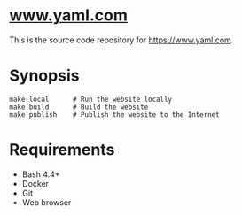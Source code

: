 www.yaml.com
============

This is the source code repository for https://www.yaml.com.

# Synopsis

```
make local      # Run the website locally
make build      # Build the website
make publish    # Publish the website to the Internet
```

# Requirements

* Bash 4.4+
* Docker
* Git
* Web browser
